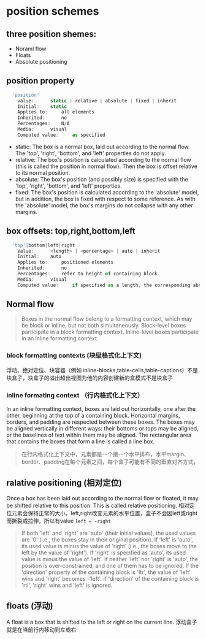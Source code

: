 # position schemes

## three position shemes:
  - Noraml flow
  - Floats
  - Absolute positioning

## position property
```js
  'position'
    value:  	static | relative | absolute | fixed | inherit
    Initial:  	static
    Applies to:  	all elements
    Inherited:  	no
    Percentages:  	N/A
    Media:  	visual
    Computed value:  	as specified
```
- static: The box is a normal box, laid out according to the normal flow. The 'top', 'right', 'bottom', and 'left' properties do not apply.
- relative: The box's position is calculated according to the normal flow (this is called the position in normal flow). Then the box is offset relative to its normal position.
- absolute: The box's position (and possibly size) is specified with the 'top', 'right', 'bottom', and 'left' properties.
- fixed: The box's position is calculated according to the 'absolute' model, but in addition, the box is fixed with respect to some reference. As with the 'absolute' model, the box's margins do not collapse with any other margins. 

## box offsets: top,right,bottom,left
```js
  'top'|bottom|left|right
    Value:  	<length> | <percentage> | auto | inherit
    Initial:  	auto
    Applies to:  	positioned elements
    Inherited:  	no
    Percentages:  	refer to height of containing block
    Media:  	visual
    Computed value:  	if specified as a length, the corresponding absolute length; if specified as a percentage, the specified value; otherwise, 'auto'.
```

## Normal flow
> Boxes in the normal flow belong to a formatting context, which may be block or inline, but not both simultaneously. Block-level boxes participate in a block formatting context. Inline-level boxes participate in an inline formatting context.

### block formatting contexts (块级格式化上下文)
浮动、绝对定位、块容器（例如 inline-blocks,table-cells,table-captions）不是块盒子，块盒子的溢出超出视图为他的内容创建新的盒模式不是块盒子

### inline formating context （行内格式化上下文）
In an inline formatting context, boxes are laid out horizontally, one after the other, beginning at the top of a containing block. Horizontal margins, borders, and padding are respected between these boxes. The boxes may be aligned vertically in different ways: their bottoms or tops may be aligned, or the baselines of text within them may be aligned. The rectangular area that contains the boxes that form a line is called a line box.
> 在行内格式化上下文中，元素都是一个接一个水平排布，水平margin、border、padding在每个元素之间，每个盒子可能有不同的垂直对齐方式，

## ralative positioning (相对定位)
Once a box has been laid out according to the normal flow or floated, it may be shifted relative to this position. This is called relative positioning. 
相对定位元素会保持正常的大小，left,right改变元素的水平位置，盒子不会因left或right而撕裂或拉伸，所以有value `left = -right`
> If both 'left' and 'right' are 'auto' (their initial values), the used values are '0' (i.e., the boxes stay in their original position).
If 'left' is 'auto', its used value is minus the value of 'right' (i.e., the boxes move to the left by the value of 'right').
If 'right' is specified as 'auto', its used value is minus the value of 'left'.
If neither 'left' nor 'right' is 'auto', the position is over-constrained, and one of them has to be ignored. If the 'direction' property of the containing block is 'ltr', the value of 'left' wins and 'right' becomes -'left'. If 'direction' of the containing block is 'rtl', 'right' wins and 'left' is ignored.

## floats (浮动)
A float is a box that is shifted to the left or right on the current line. 
浮动盒子就是在当前行内移动到左或右
